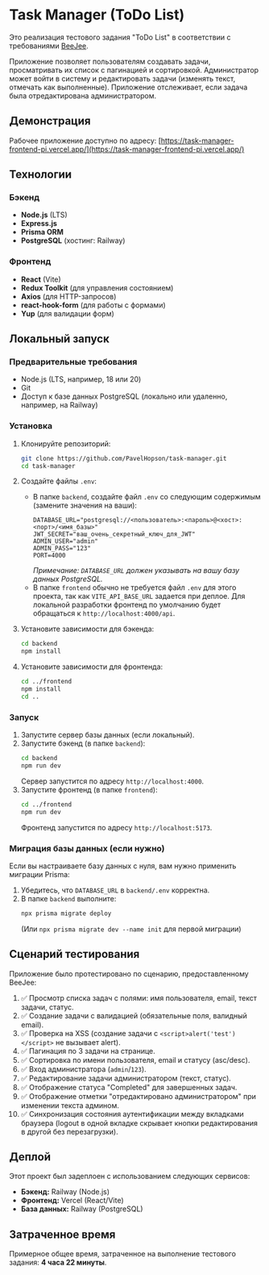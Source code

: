 # Task Manager (ToDo List)

Это реализация тестового задания "ToDo List" в соответствии с требованиями [BeeJee](https://beejee.ru/coding-challenge-requirements-nodejs).

Приложение позволяет пользователям создавать задачи, просматривать их список с пагинацией и сортировкой. Администратор может войти в систему и редактировать задачи (изменять текст, отмечать как выполненные). Приложение отслеживает, если задача была отредактирована администратором.

## Демонстрация

Рабочее приложение доступно по адресу: [https://task-manager-frontend-pi.vercel.app/](https://task-manager-frontend-pi.vercel.app/)

## Технологии

### Бэкенд
- **Node.js** (LTS)
- **Express.js**
- **Prisma ORM**
- **PostgreSQL** (хостинг: Railway)

### Фронтенд
- **React** (Vite)
- **Redux Toolkit** (для управления состоянием)
- **Axios** (для HTTP-запросов)
- **react-hook-form** (для работы с формами)
- **Yup** (для валидации форм)

## Локальный запуск

### Предварительные требования

- Node.js (LTS, например, 18 или 20)
- Git
- Доступ к базе данных PostgreSQL (локально или удаленно, например, на Railway)

### Установка

1.  Клонируйте репозиторий:
    ```bash
    git clone https://github.com/PavelHopson/task-manager.git
    cd task-manager
    ```
2.  Создайте файлы `.env`:
    -   В папке `backend`, создайте файл `.env` со следующим содержимым (замените значения на ваши):
        ```env
        DATABASE_URL="postgresql://<пользователь>:<пароль>@<хост>:<порт>/<имя_базы>"
        JWT_SECRET="ваш_очень_секретный_ключ_для_JWT"
        ADMIN_USER="admin"
        ADMIN_PASS="123"
        PORT=4000
        ```
        *Примечание: `DATABASE_URL` должен указывать на вашу базу данных PostgreSQL.*
    -   В папке `frontend` обычно не требуется файл `.env` для этого проекта, так как `VITE_API_BASE_URL` задается при деплое. Для локальной разработки фронтенд по умолчанию будет обращаться к `http://localhost:4000/api`.

3.  Установите зависимости для бэкенда:
    ```bash
    cd backend
    npm install
    ```
4.  Установите зависимости для фронтенда:
    ```bash
    cd ../frontend
    npm install
    cd ..
    ```

### Запуск

1.  Запустите сервер базы данных (если локальный).
2.  Запустите бэкенд (в папке `backend`):
    ```bash
    cd backend
    npm run dev
    ```
    Сервер запустится по адресу `http://localhost:4000`.
3.  Запустите фронтенд (в папке `frontend`):
    ```bash
    cd ../frontend
    npm run dev
    ```
    Фронтенд запустится по адресу `http://localhost:5173`.

### Миграция базы данных (если нужно)

Если вы настраиваете базу данных с нуля, вам нужно применить миграции Prisma:

1.  Убедитесь, что `DATABASE_URL` в `backend/.env` корректна.
2.  В папке `backend` выполните:
    ```bash
    npx prisma migrate deploy
    ```
    (Или `npx prisma migrate dev --name init` для первой миграции)

## Сценарий тестирования

Приложение было протестировано по сценарию, предоставленному BeeJee:

1.  ✅ Просмотр списка задач с полями: имя пользователя, email, текст задачи, статус.
2.  ✅ Создание задачи с валидацией (обязательные поля, валидный email).
3.  ✅ Проверка на XSS (создание задачи с `<script>alert('test')</script>` не вызывает alert).
4.  ✅ Пагинация по 3 задачи на странице.
5.  ✅ Сортировка по имени пользователя, email и статусу (asc/desc).
6.  ✅ Вход администратора (`admin`/`123`).
7.  ✅ Редактирование задачи администратором (текст, статус).
8.  ✅ Отображение статуса "Completed" для завершенных задач.
9.  ✅ Отображение отметки "отредактировано администратором" при изменении текста админом.
10. ✅ Синхронизация состояния аутентификации между вкладками браузера (logout в одной вкладке скрывает кнопки редактирования в другой без перезагрузки).

## Деплой

Этот проект был задеплоен с использованием следующих сервисов:
-   **Бэкенд:** Railway (Node.js)
-   **Фронтенд:** Vercel (React/Vite)
-   **База данных:** Railway (PostgreSQL)

## Затраченное время

Примерное общее время, затраченное на выполнение тестового задания: **4 часа 22 минуты**.
